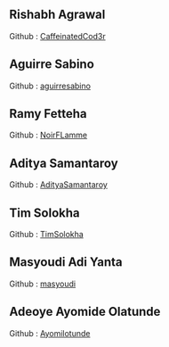 ## Rishabh Agrawal
Github : [CaffeinatedCod3r](https://github.com/CaffeinatedCod3r)

## Aguirre Sabino
Github : [aguirresabino](https://github.com/aguirresabino) 

## Ramy Fetteha
Github : [NoirFLamme](https://github.com/NoirFLamme)

## Aditya Samantaroy
Github : [AdityaSamantaroy](https://github.com/AdityaSamantaroy)


## Tim Solokha
Github : [TimSolokha](https://github.com/TimSolokha)

## Masyoudi Adi Yanta
Github : [masyoudi](https://github.com/masyoudi)

## Adeoye Ayomide Olatunde
Github : [Ayomilotunde](https://github.com/Ayomilotunde)
